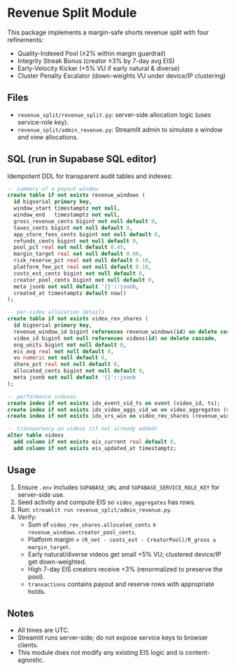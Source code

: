 Revenue Split Module
====================

This package implements a margin-safe shorts revenue split with four refinements:

- Quality-Indexed Pool (±2% within margin guardrail)
- Integrity Streak Bonus (creator ±3% by 7-day avg EIS)
- Early-Velocity Kicker (+5% VU if early natural & diverse)
- Cluster Penalty Escalator (down-weights VU under device/IP clustering)

Files
-----
- `revenue_split/revenue_split.py`: server-side allocation logic (uses service-role key).
- `revenue_split/admin_revenue.py`: Streamlit admin to simulate a window and view allocations.

SQL (run in Supabase SQL editor)
--------------------------------
Idempotent DDL for transparent audit tables and indexes:

```sql
-- summary of a payout window
create table if not exists revenue_windows (
  id bigserial primary key,
  window_start timestamptz not null,
  window_end   timestamptz not null,
  gross_revenue_cents bigint not null default 0,
  taxes_cents bigint not null default 0,
  app_store_fees_cents bigint not null default 0,
  refunds_cents bigint not null default 0,
  pool_pct real not null default 0.45,
  margin_target real not null default 0.60,
  risk_reserve_pct real not null default 0.10,
  platform_fee_pct real not null default 0.10,
  costs_est_cents bigint not null default 0,
  creator_pool_cents bigint not null default 0,
  meta jsonb not null default '{}'::jsonb,
  created_at timestamptz default now()
);

-- per-video allocation details
create table if not exists video_rev_shares (
  id bigserial primary key,
  revenue_window_id bigint references revenue_windows(id) on delete cascade,
  video_id bigint not null references videos(id) on delete cascade,
  eng_units bigint not null default 0,
  eis_avg real not null default 0,
  vu numeric not null default 0,
  share_pct real not null default 0,
  allocated_cents bigint not null default 0,
  meta jsonb not null default '{}'::jsonb
);

-- performance indexes
create index if not exists idx_event_vid_ts on event (video_id, ts);
create index if not exists idx_video_aggs_vid_we on video_aggregates (video_id, window_end);
create index if not exists idx_vrs_win on video_rev_shares (revenue_window_id);

-- transparency on videos (if not already added)
alter table videos
  add column if not exists eis_current real default 0,
  add column if not exists eis_updated_at timestamptz;
```

Usage
-----
1. Ensure `.env` includes `SUPABASE_URL` and `SUPABASE_SERVICE_ROLE_KEY` for server-side use.
2. Seed activity and compute EIS so `video_aggregates` has rows.
3. Run: `streamlit run revenue_split/admin_revenue.py`.
4. Verify:
   - Sum of `video_rev_shares.allocated_cents` ≤ `revenue_windows.creator_pool_cents`.
   - Platform margin = `(R_net - costs_est - CreatorPool)/R_gross ≥ margin_target`.
   - Early natural/diverse videos get small +5% VU; clustered device/IP get down-weighted.
   - High 7-day EIS creators receive +3% (renormalized to preserve the pool).
   - `transactions` contains payout and reserve rows with appropriate holds.

Notes
-----
- All times are UTC.
- Streamlit runs server-side; do not expose service keys to browser clients.
- This module does not modify any existing EIS logic and is content-agnostic.

